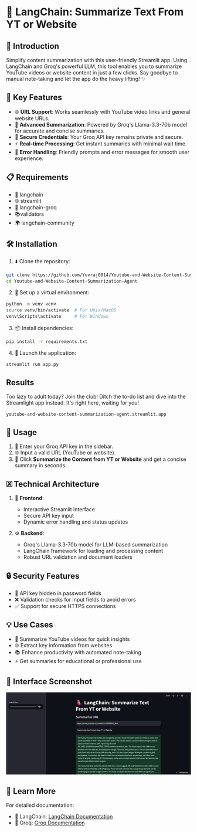 # 🥜 LangChain: Summarize Text From YT or Website

## 🌟 Introduction
Simplify content summarization with this user-friendly Streamlit app. Using LangChain and Groq's powerful LLM, this tool enables you to summarize YouTube videos or website content in just a few clicks. Say goodbye to manual note-taking and let the app do the heavy lifting! ✨

## 🚀 Key Features
- 🌐 **URL Support**: Works seamlessly with YouTube video links and general website URLs.
- 🤖 **Advanced Summarization**: Powered by Groq's Llama-3.3-70b model for accurate and concise summaries.
- 🔐 **Secure Credentials**: Your Groq API key remains private and secure.
- ⚡ **Real-time Processing**: Get instant summaries with minimal wait time.
- 🎯 **Error Handling**: Friendly prompts and error messages for smooth user experience.

## 📋 Requirements
- 🔗 langchain
- 🌐 streamlit
- 🤖 langchain-groq
- 📚validators
- 🌍 langchain-community

## 🛠️ Installation

1. ⬇️ Clone the repository:
```bash
git clone https://github.com/Yuvraj0014/Youtube-and-Website-Content-Summarization-Agent.git
cd Youtube-and-Website-Content-Summarization-Agent
```

2. 🌱 Set up a virtual environment:
```bash
python -m venv venv
source venv/bin/activate  # For Unix/MacOS
venv\Scripts\activate     # For Windows
```

3. 📦 Install dependencies:
```bash
pip install -r requirements.txt
```

4. 🚀 Launch the application:
```bash
streamlit run app.py
```

## Results
Too lazy to adult today? Join the club! Ditch the to-do list and dive into the Streamlight app instead. It's right here, waiting for you!
```
youtube-and-website-content-summarization-agent.streamlit.app

```

## 📱 Usage

1. 🔑 Enter your Groq API key in the sidebar.
2. 🌐 Input a valid URL (YouTube or website).
3. 🎉 Click **Summarize the Content from YT or Website** and get a concise summary in seconds.

## 🗷️ Technical Architecture

1. 🎨 **Frontend**:
   - Interactive Streamlit interface
   - Secure API key input
   - Dynamic error handling and status updates

2. ⚙️ **Backend**:
   - Groq's Llama-3.3-70b model for LLM-based summarization
   - LangChain framework for loading and processing content
   - Robust URL validation and document loaders

## 🔒 Security Features
- 🔐 API key hidden in password fields
- ❌ Validation checks for input fields to avoid errors
- ✅ Support for secure HTTPS connections

## 💡 Use Cases
- 🎥 Summarize YouTube videos for quick insights
- 🌐 Extract key information from websites
- 📚 Enhance productivity with automated note-taking
- ⚡ Get summaries for educational or professional use

## 📸 Interface Screenshot
![alt text](image.png)

## 📑 Learn More
For detailed documentation:
- 🔗 LangChain: [LangChain Documentation](https://python.langchain.com/)
- 🤖 Groq: [Groq Documentation](https://docs.groq.com/)
